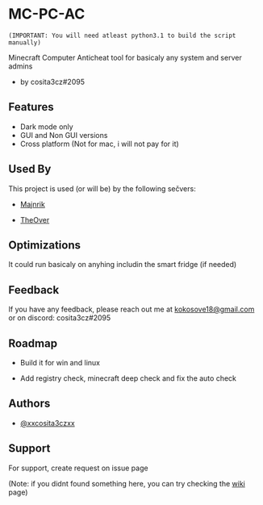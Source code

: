 # MC-PC-AC
`(IMPORTANT: You will need atleast python3.1 to build the script manually)`

Minecraft Computer Anticheat tool for basicaly any system and server admins 

- by cosita3cz#2095

## Features

- Dark mode only
- GUI and Non GUI versions
- Cross platform (Not for mac, i will not pay for it)

## Used By

This project is used (or will be) by the following sečvers:

- [Majnrik](https://discord.gg/cXmraC9VWb)

- [TheOver](https://discord.gg/aFEhjJMDN5)

## Optimizations

It could run basicaly on anyhing includin the smart fridge (if needed)

## Feedback

If you have any feedback, please reach out me at kokosove18@gmail.com or on discord: cosita3cz#2095

## Roadmap

- Build it for win and linux

- Add registry check, minecraft deep check and fix the auto check

## Authors

- [@xxcosita3czxx](https://www.github.com/xxcosita3cz)

## Support

For support, create request on issue page

(Note: if you didnt found something here, you can try checking the [wiki](https://github.com/xxcosita3czxx/mc-pc-ac/wiki) page)
